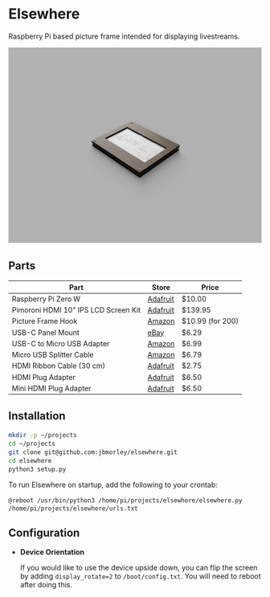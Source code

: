 # Elsewhere

Raspberry Pi based picture frame intended for displaying livestreams.

![Render](images/render.png)

## Parts

| **Part**                             | **Store**                                               | **Price**         |
| ------------------------------------ | ------------------------------------------------------- | ----------------- |
| Raspberry Pi Zero W                  | [Adafruit](https://www.adafruit.com/product/3400)       | $10.00            |
| Pimoroni HDMI 10" IPS LCD Screen Kit | [Adafruit](https://www.adafruit.com/product/4337)       | $139.95           |
| Picture Frame Hook                   | [Amazon](https://www.amazon.com/gp/product/B07GLCXVZZ/) | $10.99 (for 200)  |
| USB-C Panel Mount                    | [eBay](https://www.ebay.com/itm/143134180140)           | $6.29             |
| USB-C to Micro USB Adapter           | [Amazon](https://www.amazon.com/gp/product/B07GH5KJH2/) | $6.99             |
| Micro USB Splitter Cable             | [Amazon](https://www.amazon.com/gp/product/B017OPOG58/) | $6.79             |
| HDMI Ribbon Cable (30 cm)            | [Adafruit](https://www.adafruit.com/product/3562)       | $2.75             |
| HDMI Plug Adapter                    | [Adafruit](https://www.adafruit.com/product/3548)       | $6.50             |
| Mini HDMI Plug Adapter               | [Adafruit](https://www.adafruit.com/product/3552)       | $6.50             |

## Installation

```bash
mkdir -p ~/projects
cd ~/projects
git clone git@github.com:jbmorley/elsewhere.git
cd elsewhere
python3 setup.py
```

To run Elsewhere on startup, add the following to your crontab:

```
@reboot /usr/bin/python3 /home/pi/projects/elsewhere/elsewhere.py /home/pi/projects/elsewhere/urls.txt
```

## Configuration

- **Device Orientation**

  If you would like to use the device upside down, you can flip the screen by adding `display_rotate=2` to `/boot/config.txt`. You will need to reboot after doing this.
